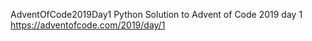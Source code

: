 AdventOfCode2019Day1
Python Solution to Advent of Code 2019 day 1 https://adventofcode.com/2019/day/1
